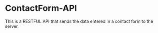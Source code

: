 # ContactForm-API
This is a RESTFUL API that sends the data entered in a contact form to the server.
